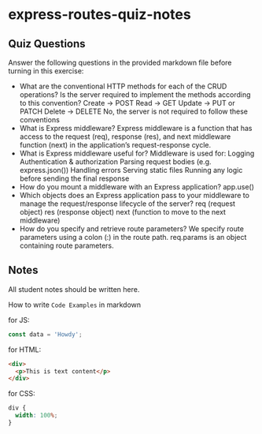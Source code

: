 # express-routes-quiz-notes

## Quiz Questions

Answer the following questions in the provided markdown file before turning in this exercise:

- What are the conventional HTTP methods for each of the CRUD operations? Is the server required to implement the methods according to this convention?
  Create → POST
  Read → GET
  Update → PUT or PATCH
  Delete → DELETE
  No, the server is not required to follow these conventions
- What is Express middleware?
  Express middleware is a function that has access to the request (req), response (res), and next middleware function (next) in the application’s request-response cycle.
- What is Express middleware useful for?
  Middleware is used for:
  Logging
  Authentication & authorization
  Parsing request bodies (e.g. express.json())
  Handling errors
  Serving static files
  Running any logic before sending the final response
- How do you mount a middleware with an Express application?
  app.use()
- Which objects does an Express application pass to your middleware to manage the request/response lifecycle of the server?
  req (request object)
  res (response object)
  next (function to move to the next middleware)
- How do you specify and retrieve route parameters?
  We specify route parameters using a colon (:) in the route path.
  req.params is an object containing route parameters.

## Notes

All student notes should be written here.

How to write `Code Examples` in markdown

for JS:

```javascript
const data = 'Howdy';
```

for HTML:

```html
<div>
  <p>This is text content</p>
</div>
```

for CSS:

```css
div {
  width: 100%;
}
```
